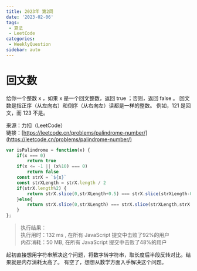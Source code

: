```yaml
---
title: 2023年 第2周
date: '2023-02-06'
tags:
 - 算法
 - LeetCode
categories:
 - WeeklyQuestion
sidebar: auto
---
```

# 回文数
给你一个整数 x ，如果 x 是一个回文整数，返回 true ；否则，返回 false 。
回文数是指正序（从左向右）和倒序（从右向左）读都是一样的整数。
例如，121 是回文，而 123 不是。

来源：力扣（LeetCode）<br/>
链接：[https://leetcode.cn/problems/palindrome-number/](https://leetcode.cn/problems/palindrome-number/)
```js
var isPalindrome = function(x) {
    if(x === 0)
        return true
    if(x <= -1 || (x%10) === 0)
        return false
    const strX = `${x}`
    const strXLength = strX.length / 2
    if(strX.length%2) {
        return strX.slice(0,strXLength+0.5) === strX.slice(strXLength-0.5,strX.length).split("").reverse().join("")
    }else{
        return strX.slice(0,strXLength) === strX.slice(strXLength,strX.length).split("").reverse().join("")
    }
};
```
>执行结果：<br/>
>执行用时：132 ms , 在所有 JavaScript 提交中击败了92%的用户<br/>
>内存消耗：50 MB, 在所有 JavaScript 提交中击败了48%的用户<br/>

起初直接想用字符串解决这个问题，将数字转字符串，取长度后半段反转对比。结果就是内存消耗太高了。
有空了，想想从数学方面入手解决这个问题。
